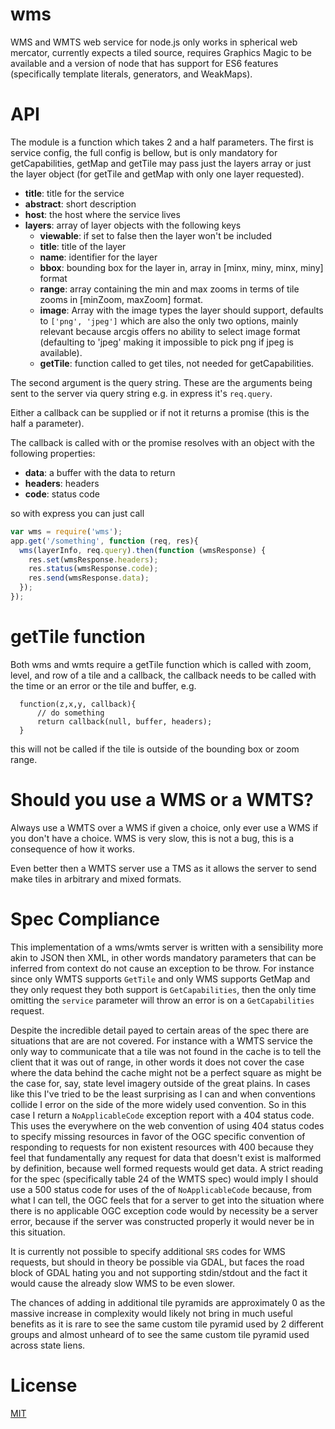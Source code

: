wms
====

WMS and WMTS web service for node.js only works in spherical web mercator, currently expects a tiled source, requires Graphics Magic to be available and a version of node that has support for ES6 features (specifically template literals, generators, and WeakMaps).

API
===

The module is a function which takes 2 and a half parameters.  The first is service config, the full config is bellow, but is only mandatory for getCapabilities, getMap and getTile may pass just the layers array or just the layer object (for getTile and getMap with only one layer requested).

- **title**: title for the service
- **abstract**: short description
- **host**: the host where the service lives
- **layers**: array of layer objects with the following keys
    - **viewable**: if set to false then the layer won't be included
    - **title**: title of the layer
    - **name**: identifier for the layer
    - **bbox**: bounding box for the layer in, array in [minx, miny, minx, miny] format
    - **range**: array containing the min and max zooms in terms of tile zooms in [minZoom, maxZoom] format.
    - **image**: Array with the image types the layer should support, defaults to `['png', 'jpeg']` which are also the only two options, mainly relevant because arcgis offers no ability to select image format (defaulting to 'jpeg' making it impossible to pick png if jpeg is available).
    - **getTile**: function called to get tiles, not needed for getCapabilities.

The second argument is the query string.  These are the arguments being sent to the server via query string e.g. in express it's `req.query`.

Either a callback can be supplied or if not it returns a promise (this is the half a parameter).

The callback is called with or the promise resolves with an object with the following properties:

- **data**: a buffer with the data to return
- **headers**: headers
- **code**: status code

so with express you can just call

```js
var wms = require('wms');
app.get('/something', function (req, res){
  wms(layerInfo, req.query).then(function (wmsResponse) {
    res.set(wmsResponse.headers);
    res.status(wmsResponse.code);
    res.send(wmsResponse.data);
  });
});
```

getTile function
===

Both wms and wmts require a getTile function which is called with zoom, level, and row of a tile and a callback, the callback needs to be called with the time or an error or the tile and buffer, e.g.

      function(z,x,y, callback){
          // do something
          return callback(null, buffer, headers);
      }

 this will not be called if the tile is outside of the bounding box or zoom range.


Should you use a WMS or a WMTS?
===

Always use a WMTS over a WMS if given a choice, only ever use a WMS if you don't have a choice.  WMS is very slow, this is not a bug, this is a consequence of how it works.

Even better then a WMTS server use a TMS as it allows the server to send make tiles in arbitrary and mixed formats.

Spec Compliance
===

This implementation of a wms/wmts server is written with a sensibility more akin to JSON then XML, in other words mandatory parameters that can be inferred from context do not cause an exception to be throw. For instance since only WMTS supports `GetTile` and only WMS supports GetMap and they only request they both support is `GetCapabilities`, then the only time omitting the `service` parameter will throw an error is on a `GetCapabilities` request.

Despite the incredible detail payed to certain areas of the spec there are situations that are are not covered.  For instance with a WMTS service the only way to communicate that a tile was not found in the cache is to tell the client that it was out of range, in other words it does not cover the case where the data behind the cache might not be a perfect square as might be the case for, say, state level imagery outside of the great plains.  In cases like this I've tried to be the least surprising as I can and when conventions collide I error on the side of the more widely used convention. So in this case I return a `NoApplicableCode` exception report with a 404 status code. This uses the everywhere on the web convention of using 404 status codes to specify missing resources in favor of the OGC specific convention of responding to requests for non existent resources with 400 because they feel that fundamentally any request for data that doesn't exist is malformed by definition, because well formed requests would get data. A strict reading for the spec (specifically table 24 of the WMTS spec) would imply I should use a 500 status code for uses of the  of `NoApplicableCode` because, from what I can tell, the OGC feels that for a server to get into the situation where there is no applicable OGC exception code would by necessity be a server error, because if the server was constructed properly it would never be in this situation.

It is currently not possible to specify additional `SRS` codes for WMS requests, but should in theory be possible via GDAL, but faces the road block of GDAL hating you and not supporting stdin/stdout and the fact it would cause the already slow WMS to be even slower.

The chances of adding in additional tile pyramids are approximately 0 as the massive increase in complexity would likely not bring in much useful benefits as it is rare to see the same custom tile pyramid used by 2 different groups and almost unheard of to see the same custom tile pyramid used across state liens.

License
===

[MIT](license.md)
